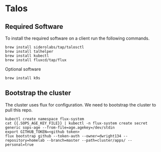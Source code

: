# Talos
## Required Software
To install the required software on a client run the following commands.
```
brew install siderolabs/tap/talosctl
brew install talhelper
brew install kubectl
brew install fluxcd/tap/flux
```
Optional software
```
brew install k9s
```
## Bootstrap the cluster
The cluster uses flux for configuration. We need to bootstrap the cluster to pull this repo.
```
kubectl create namespace flux-system
cat {{.SOPS_AGE_KEY_FILE}} | kubectl -n flux-system create secret generic sops-age --from-file=age.agekey=/dev/stdin
export GITHUB_TOKEN=<github token>
flux bootstrap github --token-auth --owner=dwright134 --repository=homelab --branch=master --path=cluster/apps/ --personal=true
```
